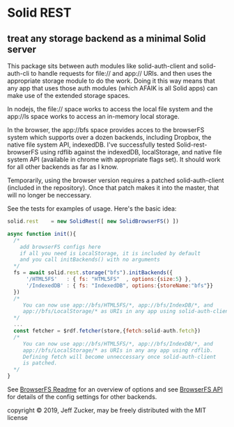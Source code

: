 # Solid REST

## treat any storage backend as a minimal Solid server

<!--
[![NPM](https://nodei.co/npm/solid-rest.png)](https://nodei.co/npm/solid-rest/)
-->

This package sits between auth modules like solid-auth-client and solid-auth-cli to handle requests for file:// and app:// URIs. and then uses the appropriate storage module to do the work.  Doing it this way means that any app that uses those auth modules (which AFAIK is all Solid apps) can make use of the extended storage spaces.  

In nodejs, the file:// space works to access the local file system and the app://ls space works to access an in-memory local storage.

In the browser, the app://bfs space provides acces to the browserFS system which supports over a dozen backends, including Dropbox, the native file system API, indexedDB.  I've successfully tested Solid-rest-browserFS using rdflib against the indexedDB, localStorage, and native file system API (available in chrome with appropriate flags set).  It should work for all other backends as far as I know.

Temporarily, using the browser version requires a patched solid-auth-client (included in the repository).  Once that patch makes it into the master, that will no longer be neccessary.

See the tests for examples of usage.  Here's the basic idea:
```javascript
solid.rest    = new SolidRest([ new SolidBrowserFS() ])

async function init(){
  /*
    add browserFS configs here
    if all you need is LocalStorage, it is included by default
    and you call initBackends() with no arguments
  */
  fs = await solid.rest.storage("bfs").initBackends({
      '/HTML5FS'   : { fs: "HTML5FS"  , options:{size:5} },
      '/IndexedDB' : { fs: "IndexedDB", options:{storeName:"bfs"}}
  })
  /*
     You can now use app://bfs/HTML5FS/*, app://bfs/IndexDB/*, and
     app://bfs/LocalStorage/* as URIs in any app using solid-auth-client.
  */  
  ...
  const fetcher = $rdf.fetcher(store,{fetch:solid-auth.fetch})
  /*
     You can now use app://bfs/HTML5FS/*, app://bfs/IndexDB/*, and
     app://bfs/LocalStorage/* as URIs in any any app using rdflib.
     Defining fetch will become unneccessary once solid-auth-client
     is patched.
  */  
}
```
See [BrowserFS Readme](https://github.com/jvilk/BrowserFS) for an overview of options and see [BrowserFS API](https://jvilk.com/browserfs/2.0.0-beta/index.html) for details of the config settings for other backends.

copyright &copy; 2019, Jeff Zucker, may be freely distributed with the MIT license
